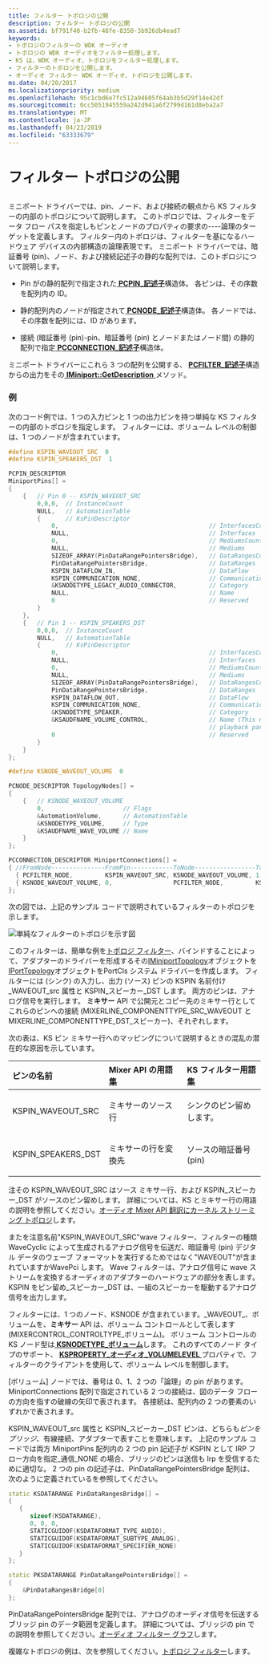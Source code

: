 ```yaml
---
title: フィルター トポロジの公開
description: フィルター トポロジの公開
ms.assetid: bf791f40-b2fb-48fe-8350-3b926db4ead7
keywords:
- トポロジのフィルターの WDK オーディオ
- トポロジの WDK オーディオをフィルター処理します。
- KS は、WDK オーディオ、トポロジをフィルター処理します。
- フィルターのトポロジを公開します。
- オーディオ フィルター WDK オーディオ、トポロジを公開します。
ms.date: 04/20/2017
ms.localizationpriority: medium
ms.openlocfilehash: 95c1cbd6e7fc512a94605f64ab3b5d29f14e42df
ms.sourcegitcommit: 0cc5051945559a242d941a6f2799d161d8eba2a7
ms.translationtype: MT
ms.contentlocale: ja-JP
ms.lasthandoff: 04/23/2019
ms.locfileid: "63333679"
---
```

# <a name="exposing-filter-topology"></a>フィルター トポロジの公開


## <span id="exposing_filter_topology"></span><span id="EXPOSING_FILTER_TOPOLOGY"></span>


ミニポート ドライバーでは、pin、ノード、および接続の観点から KS フィルターの内部のトポロジについて説明します。 このトポロジでは、フィルターをデータ フロー パスを指定しもピンとノードのプロパティの要求の----論理のターゲットを定義します。 フィルター内のトポロジは、フィルターを基になるハードウェア デバイスの内部構造の論理表現です。 ミニポート ドライバーでは、暗証番号 (pin)、ノード、および接続記述子の静的な配列では、このトポロジについて説明します。

-   Pin がの静的配列で指定された[ **PCPIN\_記述子**](https://msdn.microsoft.com/library/windows/hardware/ff537721)構造体。 各ピンは、その序数を配列内の ID。

-   静的配列内のノードが指定されて[ **PCNODE\_記述子**](https://msdn.microsoft.com/library/windows/hardware/ff537720)構造体。 各ノードでは、その序数を配列には、ID があります。

-   接続 (暗証番号 (pin)-pin、暗証番号 (pin) とノードまたはノード間) の静的配列で指定[ **PCCONNECTION\_記述子**](https://msdn.microsoft.com/library/windows/hardware/ff537688)構造体。

ミニポート ドライバーにこれら 3 つの配列を公開する、 [ **PCFILTER\_記述子**](https://msdn.microsoft.com/library/windows/hardware/ff537694)構造からの出力をその[ **IMiniport::GetDescription** ](https://msdn.microsoft.com/library/windows/hardware/ff536765)メソッド。

### <a name="span-idexamplespanspan-idexamplespanspan-idexamplespanexample"></a><span id="Example"></span><span id="example"></span><span id="EXAMPLE"></span>例

次のコード例では、1 つの入力ピンと 1 つの出力ピンを持つ単純な KS フィルターの内部のトポロジを指定します。 フィルターには、ボリューム レベルの制御は、1 つのノードが含まれています。

```cpp
#define KSPIN_WAVEOUT_SRC  0
#define KSPIN_SPEAKERS_DST  1

PCPIN_DESCRIPTOR 
MiniportPins[] =
{
    {   // Pin 0 -- KSPIN_WAVEOUT_SRC
        0,0,0,  // InstanceCount
        NULL,   // AutomationTable
        {       // KsPinDescriptor
            0,                                          // InterfacesCount
            NULL,                                       // Interfaces
            0,                                          // MediumsCount
            NULL,                                       // Mediums
            SIZEOF_ARRAY(PinDataRangePointersBridge),   // DataRangesCount
            PinDataRangePointersBridge,                 // DataRanges
            KSPIN_DATAFLOW_IN,                          // DataFlow
            KSPIN_COMMUNICATION_NONE,                   // Communication
            &KSNODETYPE_LEGACY_AUDIO_CONNECTOR,         // Category
            NULL,                                       // Name
            0                                           // Reserved
        }
    },
    {   // Pin 1 -- KSPIN_SPEAKERS_DST
        0,0,0,  // InstanceCount
        NULL,   // AutomationTable
        {       // KsPinDescriptor
            0,                                          // InterfacesCount
            NULL,                                       // Interfaces
            0,                                          // MediumsCount
            NULL,                                       // Mediums
            SIZEOF_ARRAY(PinDataRangePointersBridge),   // DataRangesCount
            PinDataRangePointersBridge,                 // DataRanges
            KSPIN_DATAFLOW_OUT,                         // DataFlow
            KSPIN_COMMUNICATION_NONE,                   // Communication
            &KSNODETYPE_SPEAKER,                        // Category
            &KSAUDFNAME_VOLUME_CONTROL,                 // Name (This name shows up as the 
                                                        // playback panel name in SndVol32)
            0                                           // Reserved
        }
    }
};

#define KSNODE_WAVEOUT_VOLUME  0

PCNODE_DESCRIPTOR TopologyNodes[] =
{
    {   // KSNODE_WAVEOUT_VOLUME
        0,                      // Flags
        &AutomationVolume,      // AutomationTable
        &KSNODETYPE_VOLUME,     // Type
        &KSAUDFNAME_WAVE_VOLUME // Name
    }
};

PCCONNECTION_DESCRIPTOR MiniportConnections[] =
{ //FromNode---------------FromPin------------ToNode-----------------ToPin
  { PCFILTER_NODE,         KSPIN_WAVEOUT_SRC, KSNODE_WAVEOUT_VOLUME, 1 },
  { KSNODE_WAVEOUT_VOLUME, 0,                 PCFILTER_NODE,         KSPIN_SPEAKERS_DST }
};
```

次の図では、上記のサンプル コードで説明されているフィルターのトポロジを示します。

![単純なフィルターのトポロジを示す図](images/audtop.png)

このフィルターは、簡単な例を[トポロジ フィルター](topology-filters.md)、バインドすることによって、アダプターのドライバーを形成するその[IMiniportTopology](https://msdn.microsoft.com/library/windows/hardware/ff536712)オブジェクトを[IPortTopology](https://msdn.microsoft.com/library/windows/hardware/ff536896)オブジェクトをPortCls システム ドライバーを作成します。 フィルターには (シンク) の入力し、出力 (ソース) ピンの KSPIN 名前付け\_WAVEOUT\_src 属性と KSPIN\_スピーカー\_DST します。 両方のピンは、アナログ信号を実行します。 **ミキサー** API で公開元とコピー先のミキサー行としてこれらのピンへの接続 (MIXERLINE\_COMPONENTTYPE\_SRC\_WAVEOUT と MIXERLINE\_COMPONENTTYPE\_DST\_スピーカー)、それぞれします。

次の表は、KS ピン ミキサー行へのマッピングについて説明するときの混乱の潜在的な原因を示しています。

<table>
<colgroup>
<col width="33%" />
<col width="33%" />
<col width="33%" />
</colgroup>
<thead>
<tr class="header">
<th align="left">ピンの名前</th>
<th align="left">Mixer API の用語集</th>
<th align="left">KS フィルター用語集</th>
</tr>
</thead>
<tbody>
<tr class="odd">
<td align="left"><p>KSPIN_WAVEOUT_SRC</p></td>
<td align="left"><p>ミキサーのソース行</p></td>
<td align="left"><p>シンクのピン留めします。</p></td>
</tr>
<tr class="even">
<td align="left"><p>KSPIN_SPEAKERS_DST</p></td>
<td align="left"><p>ミキサーの行を変換先</p></td>
<td align="left"><p>ソースの暗証番号 (pin)</p></td>
</tr>
</tbody>
</table>

 

注その KSPIN\_WAVEOUT\_SRC はソース ミキサー行、および KSPIN\_スピーカー\_DST がソースのピン留めします。 詳細については、KS とミキサー行の用語の説明を参照してください。[オーディオ Mixer API 翻訳にカーネル ストリーミング トポロジ](kernel-streaming-topology-to-audio-mixer-api-translation.md)します。

またを注意名前"KSPIN\_WAVEOUT\_SRC"wave フィルター、フィルターの種類 WaveCyclic によって生成されるアナログ信号を伝送だ、暗証番号 (pin) デジタル データのウェーブ フォーマットを実行するためではなく"WAVEOUT"が含まれていますかWavePci します。 Wave フィルターは、アナログ信号に wave ストリームを変換するオーディオのアダプターのハードウェアの部分を表します。 KSPIN をピン留め\_スピーカー\_DST は、一組のスピーカーを駆動するアナログ信号を出力します。

フィルターには、1 つのノード、KSNODE が含まれています。\_WAVEOUT\_、ボリュームを、**ミキサー** API は、ボリューム コントロールとして表します (MIXERCONTROL\_CONTROLTYPE\_ボリューム)。 ボリューム コントロールの KS ノード型は[ **KSNODETYPE\_ボリューム**](https://msdn.microsoft.com/library/windows/hardware/ff537208)します。 これのすべてのノード タイプのサポート、 [ **KSPROPERTY\_オーディオ\_VOLUMELEVEL** ](https://msdn.microsoft.com/library/windows/hardware/ff537309)プロパティで、フィルターのクライアントを使用して、ボリューム レベルを制御します。

[ボリューム] ノードでは、番号は 0、1、2 つの「論理」の pin があります。 MiniportConnections 配列で指定されている 2 つの接続は、図のデータ フローの方向を指すの破線の矢印で表されます。 各接続は、配列内の 2 つの要素のいずれかで表されます。

KSPIN\_WAVEOUT\_src 属性と KSPIN\_スピーカー\_DST ピンは、どちらも*ピンをブリッジ*、有線接続、アダプターで表すことを意味します。 上記のサンプル コードでは両方 MiniportPins 配列内の 2 つの pin 記述子が KSPIN として IRP フロー方向を指定\_通信\_NONE の場合、ブリッジのピンは送信も Irp を受信するために適切な。 2 つの pin の記述子は、PinDataRangePointersBridge 配列は、次のように定義されているを参照してください。

```cpp
static KSDATARANGE PinDataRangesBridge[] =
{
   {
      sizeof(KSDATARANGE),
      0, 0, 0,
      STATICGUIDOF(KSDATAFORMAT_TYPE_AUDIO),
      STATICGUIDOF(KSDATAFORMAT_SUBTYPE_ANALOG),
      STATICGUIDOF(KSDATAFORMAT_SPECIFIER_NONE)
   }
};

static PKSDATARANGE PinDataRangePointersBridge[] =
{
    &PinDataRangesBridge[0]
};
```

PinDataRangePointersBridge 配列では、アナログのオーディオ信号を伝送するブリッジ pin のデータ範囲を定義します。 詳細については、ブリッジの pin での説明を参照してください。[オーディオ フィルター グラフ](audio-filter-graphs.md)します。

複雑なトポロジの例は、次を参照してください。[トポロジ フィルター](topology-filters.md)します。

 

 




